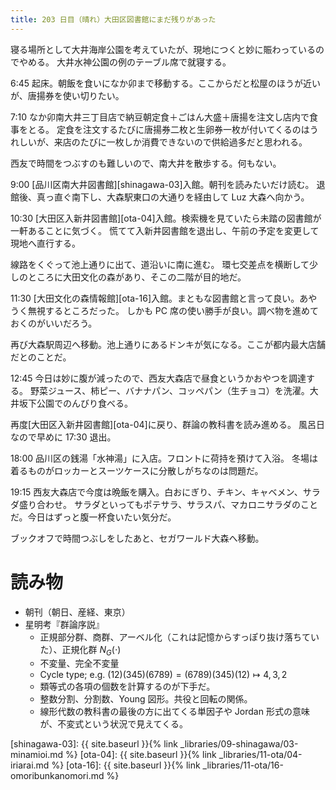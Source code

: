 ```yaml
---
title: 203 日目（晴れ）大田区図書館にまだ残りがあった
---
```


寝る場所として大井海岸公園を考えていたが、現地につくと妙に賑わっているのでやめる。
大井水神公園の例のテーブル席で就寝する。

6:45 起床。朝飯を食いになか卯まで移動する。ここからだと松屋のほうが近いが、唐揚券を使い切りたい。

7:10 なか卯南大井三丁目店で納豆朝定食＋ごはん大盛＋唐揚を注文し店内で食事をとる。
定食を注文するたびに唐揚券二枚と生卵券一枚が付いてくるのはうれしいが、来店のたびに一枚しか消費できないので供給過多だと思われる。

西友で時間をつぶすのも難しいので、南大井を散歩する。何もない。

9:00 [品川区南大井図書館][shinagawa-03]入館。朝刊を読みたいだけ読む。
退館後、真っ直ぐ南下し、大森駅東口の大通りを経由して Luz 大森へ向かう。

10:30 [大田区入新井図書館][ota-04]入館。検索機を見ていたら未踏の図書館が一軒あることに気づく。
慌てて入新井図書館を退出し、午前の予定を変更して現地へ直行する。

線路をくぐって池上通りに出て、道沿いに南に進む。
環七交差点を横断して少しのところに大田文化の森があり、そこの二階が目的地だ。

11:30 [大田文化の森情報館][ota-16]入館。まともな図書館と言って良い。あやうく無視するところだった。
しかも PC 席の使い勝手が良い。調べ物を進めておくのがいいだろう。

再び大森駅周辺へ移動。池上通りにあるドンキが気になる。ここが都内最大店舗だとのことだ。

12:45 今日は妙に腹が減ったので、西友大森店で昼食というかおやつを調達する。
野菜ジュース、柿ピー、バナナパン、コッペパン（生チョコ）を洗濯。大井坂下公園でのんびり食べる。

再度[大田区入新井図書館][ota-04]に戻り、群論の教科書を読み進める。
風呂日なので早めに 17:30 退出。

18:00 品川区の銭湯「水神湯」に入店。フロントに荷持を預けて入浴。
冬場は着るものがロッカーとスーツケースに分散しがちなのは問題だ。

19:15 西友大森店で今度は晩飯を購入。白おにぎり、チキン、キャベメン、サラダ盛り合わせ。
サラダといってもポテサラ、サラスパ、マカロニサラダのことだ。今日はずっと腹一杯食いたい気分だ。

ブックオフで時間つぶしをしたあと、セガワールド大森へ移動。

# 読み物

* 朝刊（朝日、産経、東京）
* 星明考『群論序説』
  * 正規部分群、商群、アーベル化（これは記憶からすっぽり抜け落ちていた）、正規化群 $N_G(\cdot)$
  * 不変量、完全不変量
  * Cycle type; e.g. $(1 2)(3 4 5)(6 7 8 9) = (6 7 8 9)(3 4 5)(1 2) \longmapsto 4, 3, 2$
  * 類等式の各項の個数を計算するのが下手だ。
  * 整数分割、分割数、Young 図形。共役と回転の関係。
  * 線形代数の教科書の最後の方に出てくる単因子や Jordan 形式の意味が、不変式という状況で見えてくる。

[shinagawa-03]: {{ site.baseurl }}{% link _libraries/09-shinagawa/03-minamioi.md %}
[ota-04]: {{ site.baseurl }}{% link _libraries/11-ota/04-iriarai.md %}
[ota-16]: {{ site.baseurl }}{% link _libraries/11-ota/16-omoribunkanomori.md %}
